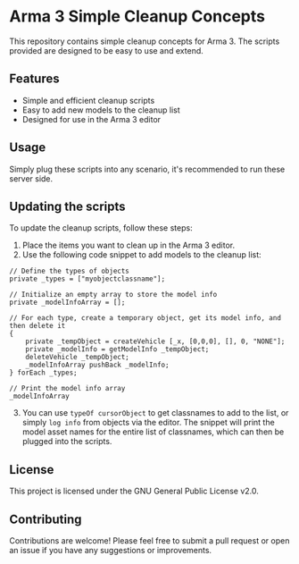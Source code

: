 # Arma 3 Simple Cleanup Concepts

This repository contains simple cleanup concepts for Arma 3. The scripts provided are designed to be easy to use and extend. 

## Features

- Simple and efficient cleanup scripts
- Easy to add new models to the cleanup list
- Designed for use in the Arma 3 editor

## Usage
Simply plug these scripts into any scenario, it's recommended to run these server side.

## Updating the scripts
To update the cleanup scripts, follow these steps:

1. Place the items you want to clean up in the Arma 3 editor.
2. Use the following code snippet to add models to the cleanup list:

```
// Define the types of objects
private _types = ["myobjectclassname"];

// Initialize an empty array to store the model info
private _modelInfoArray = [];

// For each type, create a temporary object, get its model info, and then delete it
{
    private _tempObject = createVehicle [_x, [0,0,0], [], 0, "NONE"];
    private _modelInfo = getModelInfo _tempObject;
    deleteVehicle _tempObject;
    _modelInfoArray pushBack _modelInfo;
} forEach _types;

// Print the model info array
_modelInfoArray
```

3. You can use `typeOf cursorObject` to get classnames to add to the list, or simply `log info` from objects via the editor. The snippet will print the model asset names for the entire list of classnames, which can then be plugged into the scripts.

## License

This project is licensed under the GNU General Public License v2.0. 

## Contributing

Contributions are welcome! Please feel free to submit a pull request or open an issue if you have any suggestions or improvements.
